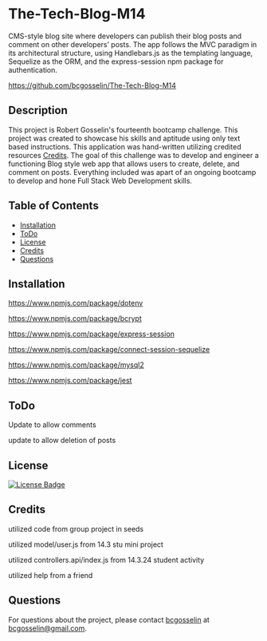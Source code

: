 # The-Tech-Blog-M14
CMS-style blog site where developers can publish their blog posts and comment on other developers’ posts.  The app follows the MVC paradigm in its architectural structure, using Handlebars.js as the templating language, Sequelize as the ORM, and the express-session npm package for authentication.

https://github.com/bcgosselin/The-Tech-Blog-M14

## Description
This project is Robert Gosselin's fourteenth bootcamp challenge. This project was created to showcase his skills and aptitude using only text based instructions. This application was hand-written utilizing credited resources [Credits](#credits). The goal of this challenge was to develop and engineer a functioning Blog style web app that allows users to create, delete, and comment on posts. Everything included was apart of an ongoing bootcamp to develop and hone Full Stack Web Development skills.

## Table of Contents
- [Installation](#installation)
- [ToDo](#todo)
- [License](#license)
- [Credits](#credits)
- [Questions](#questions)

## Installation

https://www.npmjs.com/package/dotenv

https://www.npmjs.com/package/bcrypt

https://www.npmjs.com/package/express-session

https://www.npmjs.com/package/connect-session-sequelize

https://www.npmjs.com/package/mysql2

https://www.npmjs.com/package/jest

## ToDo

Update to allow comments

update to allow deletion of posts

## License
[![License Badge](https://img.shields.io/badge/MIT-yellow)]()

## Credits

utilized code from group project in seeds

utilized model/user.js from 14.3 stu mini project

utilized controllers.api/index.js from 14.3.24 student activity

utilized help from a friend

## Questions
For questions about the project, please contact [bcgosselin](https://github.com/bcgosselin) at bcgosselin@gmail.com.
